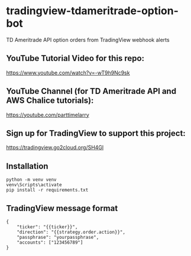 # tradingview-tdameritrade-option-bot

TD Ameritrade API option orders from TradingView webhook alerts

## YouTube Tutorial Video for this repo:

https://www.youtube.com/watch?v=-wT9h9Nc9sk

## YouTube Channel (for TD Ameritrade API and AWS Chalice tutorials):

https://youtube.com/parttimelarry

## Sign up for TradingView to support this project:

https://tradingview.go2cloud.org/SH4Gl

## Installation

```
python -m venv venv
venv\Scripts\activate
pip install -r requirements.txt
```

## TradingView message format

```
{
    "ticker": "{{ticker}}",
    "direction": "{{strategy.order.action}}",
    "passphrase": "yourpassphrase",
    "accounts": ["123456789"]
}
```
